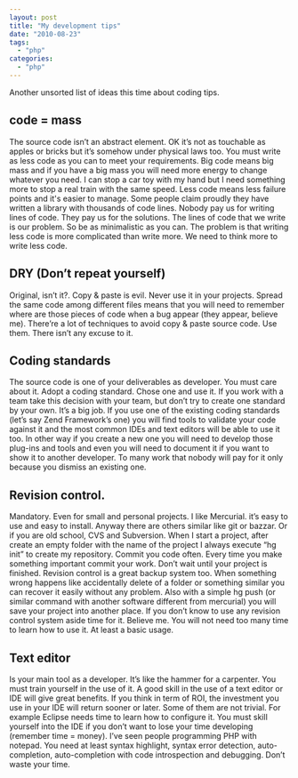```yaml
---
layout: post
title: "My development tips"
date: "2010-08-23"
tags: 
  - "php"
categories: 
  - "php"
---
```


Another unsorted list of ideas this time about coding tips.

## code = mass

The source code isn’t an abstract element. OK it’s not as touchable as apples or bricks but it’s somehow under physical laws too. You must write as less code as you can to meet your requirements. Big code means big mass and if you have a big mass you will need more energy to change whatever you need. I can stop a car toy with my hand but I need something more to stop a real train with the same speed. Less code means less failure points and it's easier to manage. Some people claim proudly they have written a library with thousands of code lines. Nobody pay us for writing lines of code. They pay us for the solutions. The lines of code that we write is our problem. So be as minimalistic as you can. The problem is that writing less code is more complicated than write more. We need to think more to write less code.

## DRY (Don’t repeat yourself)

Original, isn’t it?.  Copy & paste is evil. Never use it in your projects. Spread the same code among different files means that you will need to remember where are those pieces of code when a bug appear (they appear, believe me). There’re a lot of techniques to avoid copy & paste source code. Use them. There isn’t any excuse to it.

## Coding standards

The source code is one of your deliverables as developer. You must care about it. Adopt a coding standard. Chose one and use it. If you work with a team take this decision with your team, but don’t try to create one standard by your own. It’s a big job. If you use one of the existing coding standards (let’s say Zend Framework’s one) you will find tools to validate your code against it and the most common IDEs and text editors will be able to use it too. In other way if you create a new one you will need to develop those plug-ins and tools and even you will need to document it if you want to show it to another developer. To many work that nobody will pay for it only because you dismiss an existing one.

## Revision control.

Mandatory. Even for small and personal projects. I like Mercurial. it’s easy to use and easy to install. Anyway there are others similar like git or bazzar. Or if you are old school, CVS and Subversion. When I start a project, after create an empty folder with the name of the project I always execute “hg init” to create my repository. Commit you code often. Every time you make something important commit your work. Don’t wait until your project is finished. Revision control is a great backup system too. When something wrong happens like accidentally delete of a folder or something similar you can recover it easily without any problem. Also with a simple hg push (or similar command with another software different from mercurial) you will save your project into another place. If you don’t know to use any revision control system aside time for it. Believe me. You will not need too many time to learn how to use it. At least a basic usage.

## Text editor

Is your main tool as a developer. It’s like the hammer for a carpenter. You must train yourself in the use of it. A good skill in the use of a text editor or IDE will give great benefits. If you think in term of ROI, the investment you use in your IDE will return sooner or later. Some of them are not trivial. For example Eclipse needs time to learn how to configure it. You must skill yourself into the IDE if you don’t want to lose your time developing (remember time = money). I’ve seen people programming PHP with notepad. You need at least syntax highlight, syntax error detection, auto-completion, auto-completion with code introspection and debugging. Don’t waste your time.
